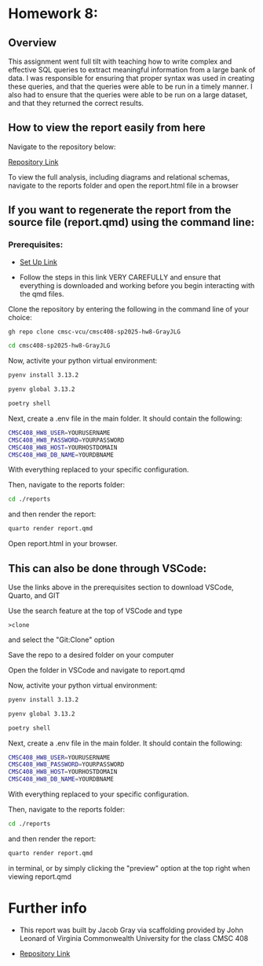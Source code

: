 # Homework 8: #

## Overview ##

This assignment went full tilt with teaching how to write complex and effective SQL queries to extract meaningful information from a large bank of data. I was responsible for ensuring that proper syntax was used in creating these queries, and that the queries were able to be run in a timely manner. I also had to ensure that the queries were able to be run on a large dataset, and that they returned the correct results.

## How to view the report easily from here ##

Navigate to the repository below: 

[Repository Link](https://github.com/cmsc-vcu/cmsc408-sp2025-hw8-GrayJLG) 

To view the full analysis, including diagrams and relational schemas, navigate to the reports folder and open the report.html file in a browser

## If you want to regenerate the report from the source file (report.qmd) using the command line: ##

### Prerequisites: ###

-  [Set Up Link](https://vcu-ssg.github.io/ssg-quarto-python-setup/) 

- Follow the steps in this link VERY CAREFULLY and ensure that everything is downloaded and working before you begin interacting with the qmd files.

Clone the repository by entering the following in the command line of your choice:

```bash
gh repo clone cmsc-vcu/cmsc408-sp2025-hw8-GrayJLG

cd cmsc408-sp2025-hw8-GrayJLG

```

Now, activite your python virtual environment:

```bash
pyenv install 3.13.2

```

```bash
pyenv global 3.13.2

```

```bash
poetry shell

```
Next, create a .env file in the main folder. It should contain the following:

```bash
CMSC408_HW8_USER=YOURUSERNAME
CMSC408_HW8_PASSWORD=YOURPASSWORD
CMSC408_HW8_HOST=YOURHOSTDOMAIN
CMSC408_HW8_DB_NAME=YOURDBNAME
```

With everything replaced to your specific configuration. 

Then, navigate to the reports folder:

```bash
cd ./reports
```

and then render the report:

```bash
quarto render report.qmd
```

Open report.html in your browser.

## This can also be done through VSCode: ##

Use the links above in the prerequisites section to download VSCode, Quarto, and GIT

Use the search feature at the top of VSCode and type

`>clone`

and select the "Git:Clone" option

Save the repo to a desired folder on your computer

Open the folder in VSCode and navigate to report.qmd

Now, activite your python virtual environment:

```bash
pyenv install 3.13.2

```

```bash
pyenv global 3.13.2

```

```bash
poetry shell

```

Next, create a .env file in the main folder. It should contain the following:

```bash
CMSC408_HW8_USER=YOURUSERNAME
CMSC408_HW8_PASSWORD=YOURPASSWORD
CMSC408_HW8_HOST=YOURHOSTDOMAIN
CMSC408_HW8_DB_NAME=YOURDBNAME
```

With everything replaced to your specific configuration. 

Then, navigate to the reports folder:

```bash
cd ./reports
```

and then render the report:

```bash
quarto render report.qmd
```

in terminal, or by simply clicking the "preview" option at the top right when viewing report.qmd

# Further info #

- This report was built by Jacob Gray via scaffolding provided by John Leonard of Virginia Commonwealth University for the class CMSC 408

- [Repository Link](https://github.com/cmsc-vcu/cmsc408-sp2025-hw8-GrayJLG)


